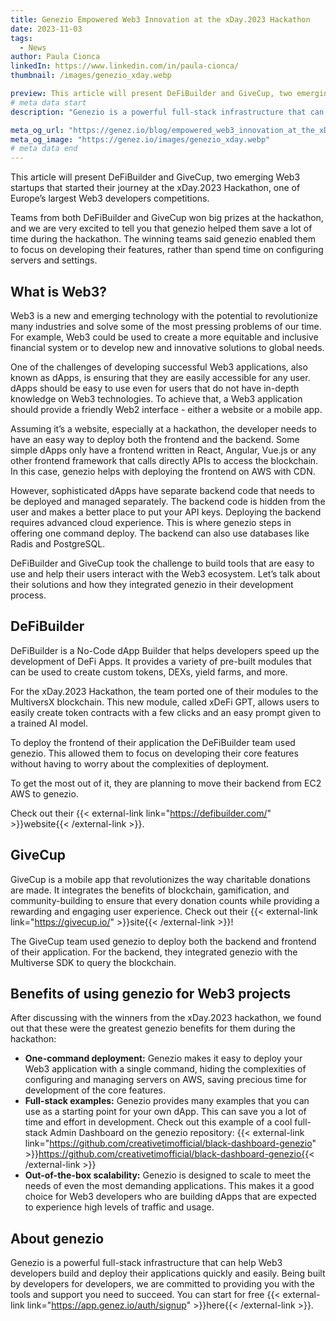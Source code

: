 ```yaml
---
title: Genezio Empowered Web3 Innovation at the xDay.2023 Hackathon
date: 2023-11-03
tags:
  - News
author: Paula Cionca
linkedIn: https://www.linkedin.com/in/paula-cionca/
thumbnail: /images/genezio_xday.webp

preview: This article will present DeFiBuilder and GiveCup, two emerging Web3 startups that started their journey at the xDay.2023 Hackathon, one of Europe’s largest Web3 developers competitions.
# meta data start
description: "Genezio is a powerful full-stack infrastructure that can help Web3 developers build and deploy their applications quickly and easily. Learn more about the benefits of Genezio for Web3 developers and how to get started today."

meta_og_url: "https://genez.io/blog/empowered_web3_innovation_at_the_xDay"
meta_og_image: "https://genez.io/images/genezio_xday.webp"
# meta data end
---
```


This article will present DeFiBuilder and GiveCup, two emerging Web3 startups that started their journey at the xDay.2023 Hackathon, one of Europe’s largest Web3 developers competitions.

Teams from both DeFiBuilder and GiveCup won big prizes at the hackathon, and we are very excited to tell you that genezio helped them save a lot of time during the hackathon. The winning teams said genezio enabled them to focus on developing their features, rather than spend time on configuring servers and settings.

## What is Web3?

Web3 is a new and emerging technology with the potential to revolutionize many industries and solve some of the most pressing problems of our time. For example, Web3 could be used to create a more equitable and inclusive financial system or to develop new and innovative solutions to global needs.

One of the challenges of developing successful Web3 applications, also known as dApps, is ensuring that they are easily accessible for any user. dApps should be easy to use even for users that do not have in-depth knowledge on Web3 technologies. To achieve that, a Web3 application should provide a friendly Web2 interface - either a website or a mobile app.

Assuming it’s a website, especially at a hackathon, the developer needs to have an easy way to deploy both the frontend and the backend. Some simple dApps only have a frontend written in React, Angular, Vue.js or any other frontend framework that calls directly APIs to access the blockchain. In this case, genezio helps with deploying the frontend on AWS with CDN.

However, sophisticated dApps have separate backend code that needs to be deployed and managed separately. The backend code is hidden from the user and makes a better place to put your API keys. Deploying the backend requires advanced cloud experience. This is where genezio steps in offering one command deploy. The backend can also use databases like Radis and PostgreSQL.

DeFiBuilder and GiveCup took the challenge to build tools that are easy to use and help their users interact with the Web3 ecosystem. Let’s talk about their solutions and how they integrated genezio in their development process.

## DeFiBuilder

DeFiBuilder is a No-Code dApp Builder that helps developers speed up the development of DeFi Apps. It provides a variety of pre-built modules that can be used to create custom tokens, DEXs, yield farms, and more.

For the xDay.2023 Hackathon, the team ported one of their modules to the MultiversX blockchain. This new module, called xDeFi GPT, allows users to easily create token contracts with a few clicks and an easy prompt given to a trained AI model.

To deploy the frontend of their application the DeFiBuilder team used genezio. This allowed them to focus on developing their core features without having to worry about the complexities of deployment.

To get the most out of it, they are planning to move their backend from EC2 AWS to genezio.

Check out their {{< external-link link="https://defibuilder.com/" >}}website{{< /external-link >}}.

## GiveCup

GiveCup is a mobile app that revolutionizes the way charitable donations are made. It integrates the benefits of blockchain, gamification, and community-building to ensure that every donation counts while providing a rewarding and engaging user experience. Check out their {{< external-link link="https://givecup.io/" >}}site{{< /external-link >}}!

The GiveCup team used genezio to deploy both the backend and frontend of their application. For the backend, they integrated genezio with the Multiverse SDK to query the blockchain.

## Benefits of using genezio for Web3 projects

After discussing with the winners from the xDay.2023 hackathon, we found out that these were the greatest genezio benefits for them during the hackathon:

- **One-command deployment:** Genezio makes it easy to deploy your Web3 application with a single command, hiding the complexities of configuring and managing servers on AWS, saving precious time for development of the core features.
- **Full-stack examples:** Genezio provides many examples that you can use as a starting point for your own dApp. This can save you a lot of time and effort in development. Check out this example of a cool full-stack Admin Dashboard on the genezio repository: {{< external-link link="https://github.com/creativetimofficial/black-dashboard-genezio" >}}https://github.com/creativetimofficial/black-dashboard-genezio{{< /external-link >}}
- **Out-of-the-box scalability:** Genezio is designed to scale to meet the needs of even the most demanding applications. This makes it a good choice for Web3 developers who are building dApps that are expected to experience high levels of traffic and usage.

## About genezio

Genezio is a powerful full-stack infrastructure that can help Web3 developers build and deploy their applications quickly and easily. Being built by developers for developers, we are committed to providing you with the tools and support you need to succeed. You can start for free {{< external-link link="https://app.genez.io/auth/signup" >}}here{{< /external-link >}}.
